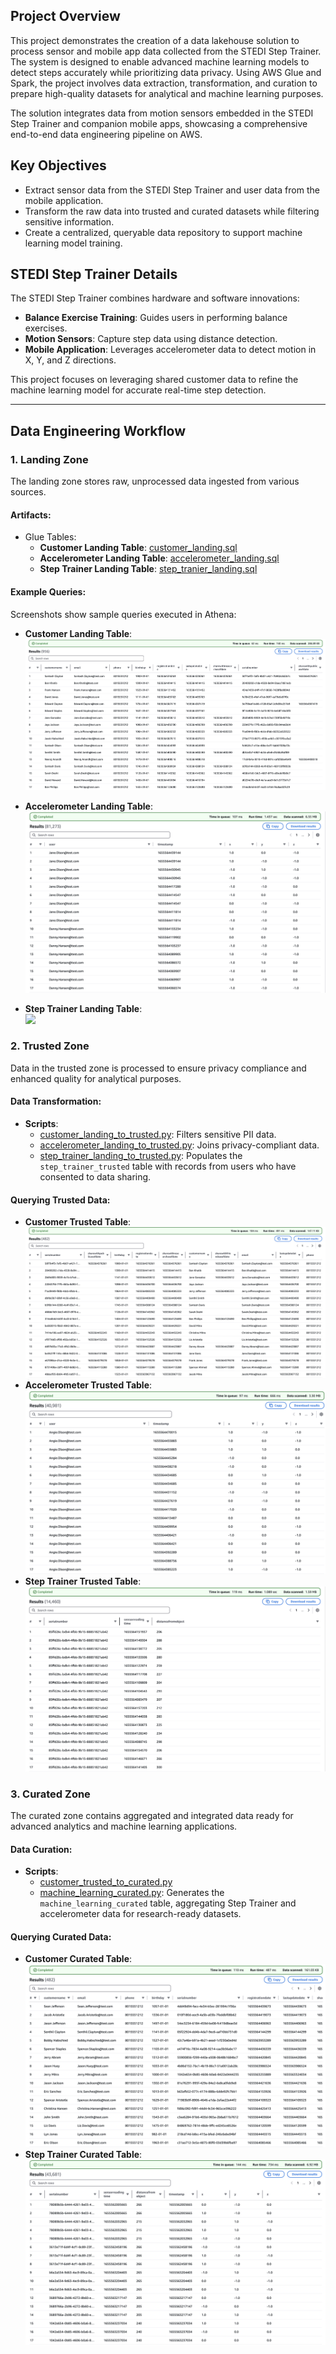 ## Project Overview
This project demonstrates the creation of a data lakehouse solution to process sensor and mobile app data collected from the STEDI Step Trainer. The system is designed to enable advanced machine learning models to detect steps accurately while prioritizing data privacy. Using AWS Glue and Spark, the project involves data extraction, transformation, and curation to prepare high-quality datasets for analytical and machine learning purposes.

The solution integrates data from motion sensors embedded in the STEDI Step Trainer and companion mobile apps, showcasing a comprehensive end-to-end data engineering pipeline on AWS. 

## Key Objectives
- Extract sensor data from the STEDI Step Trainer and user data from the mobile application.
- Transform the raw data into trusted and curated datasets while filtering sensitive information.
- Create a centralized, queryable data repository to support machine learning model training.

## STEDI Step Trainer Details
The STEDI Step Trainer combines hardware and software innovations:
- **Balance Exercise Training**: Guides users in performing balance exercises.
- **Motion Sensors**: Capture step data using distance detection.
- **Mobile Application**: Leverages accelerometer data to detect motion in X, Y, and Z directions.

This project focuses on leveraging shared customer data to refine the machine learning model for accurate real-time step detection.

---

## Data Engineering Workflow

### 1. Landing Zone
The landing zone stores raw, unprocessed data ingested from various sources.

#### Artifacts:
- Glue Tables:
  - **Customer Landing Table**: [customer_landing.sql](./scripts/customer_landing.sql)
  - **Accelerometer Landing Table**: [accelerometer_landing.sql](./scripts/accelerometer_landing.sql)
  - **Step Trainer Landing Table**: [step_tranier_landing.sql](./scripts/step_tranier_landing.sql)

#### Example Queries:
Screenshots show sample queries executed in Athena:
- **Customer Landing Table**:  
  <img src="./images/customer_landing.png">

- **Accelerometer Landing Table**:  
  <img src="./images/accelerometer_landing.png">

- **Step Trainer Landing Table**:  
  <img src="./images/step_tranier_landing.png">

### 2. Trusted Zone
Data in the trusted zone is processed to ensure privacy compliance and enhanced quality for analytical purposes.

#### Data Transformation:
- **Scripts**:
  - [customer_landing_to_trusted.py](./scripts/customer_landing_to_trusted.py): Filters sensitive PII data.
  - [accelerometer_landing_to_trusted.py](./scripts/accelerometer_landing_to_trusted.py): Joins privacy-compliant data.
  - [step_trainer_landing_to_trusted.py](./scripts/step_trainer_landing_to_trusted.py): Populates the `step_trainer_trusted` table with records from users who have consented to data sharing.

#### Querying Trusted Data:
- **Customer Trusted Table**:  
  <img src="./images/customer_trusted.png">
- **Accelerometer Trusted Table**:  
  <img src="./images/accelerometer_trusted.png">
- **Step Trainer Trusted Table**:  
  <img src="./images/step_trainer_trusted.png">  

### 3. Curated Zone
The curated zone contains aggregated and integrated data ready for advanced analytics and machine learning applications.

#### Data Curation:
- **Scripts**:
  - [customer_trusted_to_curated.py](./scripts/customer_trusted_to_curated.py)
  - [machine_learning_curated.py](./scripts/machine_learning_curated.py): Generates the `machine_learning_curated` table, aggregating Step Trainer and accelerometer data for research-ready datasets.

#### Querying Curated Data:
- **Customer Curated Table**:  
  <img src="./images/customer_curated.png">
- **Step Trainer Curated Table**:  
  <img src="./images/machine_learning_curated.png">  
